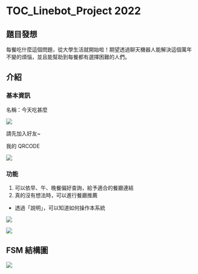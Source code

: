 # TOC_Linebot_Project 2022

## 題目發想
每餐吃什麼這個問題，從大學生活就開始啦！期望透過聊天機器人能解決這個萬年不變的煩惱，並且能幫助到每餐都有選擇困難的人們。

## 介紹
### 基本資訊
名稱：今天吃甚麼

![](https://i.imgur.com/23yR1bW.png)

請先加入好友~

我的 QRCODE

![](https://i.imgur.com/Bu0MOkP.png)


### 功能
1. 可以依早、午、晚餐偏好查詢，給予適合的餐廳連結
2. 真的沒有想法時，可以進行餐廳推薦


- 透過「說明」，可以知道如何操作本系統

![](https://i.imgur.com/fRZ80ec.jpg)

![](https://i.imgur.com/IPVI96X.jpg)


## FSM 結構圖
![](https://i.imgur.com/22zqkjP.png)
